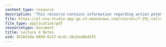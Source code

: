 ```yaml
---
content_type: resource
description: 'This resource contains information regarding action potential I. '
file: https://ol-ocw-studio-app-qa.s3.amazonaws.com/courses/7-29j-cellular-neurobiology-spring-2012/361b53da889962176c4c38c6aa8bd3f5_MIT7_29JS12_lecture4.pdf
file_type: application/pdf
resourcetype: Document
title: Lecture 4 Notes
uid: 361b53da-8899-6217-6c4c-38c6aa8bd3f5
---
```

